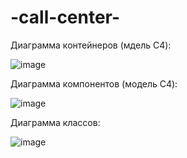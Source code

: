 # -call-center-
Диаграмма контейнеров (мдель C4):

![image](https://github.com/user-attachments/assets/6ab6494f-8c0c-431e-8d21-7f9f9bc8dd3f)

Диаграмма компонентов (модель C4):

![image](https://github.com/user-attachments/assets/4ad10058-c630-4f98-b1cb-99b2c8f4744b)

Диаграмма классов:

![image](https://github.com/user-attachments/assets/730d1f9f-b049-49c0-a249-7e47d3bd4ce3)
